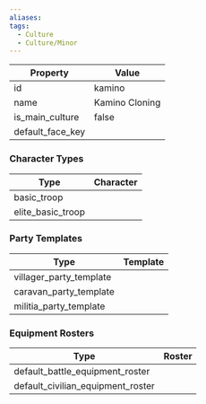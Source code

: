 ```yaml
---
aliases: 
tags:
  - Culture
  - Culture/Minor
---
```


| Property         | Value          |
| ---------------- | -------------- |
| id               | kamino         |
| name             | Kamino Cloning |
| is_main_culture  | false          |
| default_face_key |                |

### Character Types
| Type              | Character |
| ----------------- | --------- |
| basic_troop       |           |
| elite_basic_troop |           |

### Party Templates
| Type                    | Template |
| ----------------------- | -------- |
| villager_party_template |          |
| caravan_party_template  |          |
| militia_party_template  |          |

### Equipment Rosters
| Type                              | Roster |
| --------------------------------- | ------ |
| default_battle_equipment_roster   |        |
| default_civilian_equipment_roster |        |